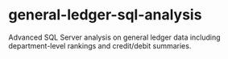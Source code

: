 # general-ledger-sql-analysis
Advanced SQL Server analysis on general ledger data including department-level rankings and credit/debit summaries.

